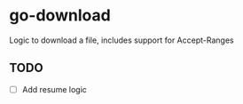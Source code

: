 # go-download
Logic to download a file, includes support for Accept-Ranges

## TODO
- [ ] Add resume logic